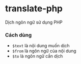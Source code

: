 # translate-php
Dịch ngôn ngữ sử dụng PHP
### Cách dùng
- ```$text``` là nội dung muốn dịch
- ```$from``` là ngôn ngữ của nội dung
- ```$to``` là ngôn ngữ cần dịch
